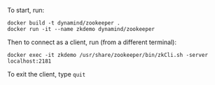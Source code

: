 To start, run:

    docker build -t dynamind/zookeeper .
    docker run -it --name zkdemo dynamind/zookeeper

Then to connect as a client, run (from a different terminal):

    docker exec -it zkdemo /usr/share/zookeeper/bin/zkCli.sh -server localhost:2181

To exit the client, type `quit`